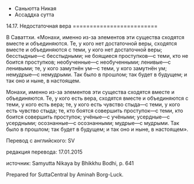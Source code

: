 









* Саньютта Никая
* Ассаддха сутта


14\.17\. Недостаточная вера
\=\=\=\=\=\=\=\=\=\=\=\=\=\=\=\=\=\=\=\=\=\=\=\=\=



В Саваттхи\. «Монахи, именно из\-за элементов эти существа сходятся вместе и объединяются\. Те, у кого нет достаточной веры, сходятся вместе и объединяются с теми, у кого нет достаточной веры; бесстыдные—с бесстыдными; не боящиеся проступков—с теми, кто не боится проступков; необученные—с необученными; ленивые—с ленивыми; те, у кого замутнён ум—с теми, у кого замутнён ум; немудрые—с немудрыми\. Так было в прошлом; так будет в будущем; и так оно и ныне, в настоящем\.


Монахи, именно из\-за элементов эти существа сходятся вместе и объединяются\. Те, у кого есть вера, сходятся вместе и объединяются с теми, у кого есть вера; те, у кого есть чувство стыда—с теми, у кого есть чувство стыда; те, кто боятся совершить проступок—с теми, кто боится совершить проступок; учёные—с учёными; усердные—с усердными; осознанные—с осознанными; мудрые—с мудрыми\. Так было в прошлом; так будет в будущем; и так оно и ныне, в настоящем»\.



Перевод с английского: SV


редакция перевода: 17\.01\.2015


источник: Samyutta Nikaya by Bhikkhu Bodhi, p\. 641


Prepared for SuttaCentral by Aminah Borg\-Luck\.






